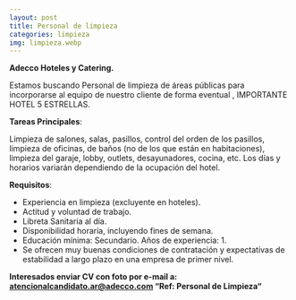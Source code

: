```yaml
---
layout: post
title: Personal de limpieza
categories: limpieza
img: limpieza.webp
---
```


**Adecco Hoteles y Catering.**

Estamos buscando Personal de limpieza de áreas públicas para incorporarse al equipo de nuestro cliente de forma eventual , IMPORTANTE HOTEL 5 ESTRELLAS.

**Tareas Principales**:

Limpieza de salones, salas, pasillos, control del orden de los pasillos, limpieza de oficinas, de baños (no de los que están en habitaciones), limpieza del garaje, lobby, outlets, desayunadores, cocina, etc. Los días y horarios variarán dependiendo de la ocupación del hotel.


**Requisitos**:

- Experiencia en limpieza (excluyente en hoteles).
- Actitud y voluntad de trabajo.
- Libreta Sanitaria al día.
- Disponibilidad horaria, incluyendo fines de semana. 
- Educación mínima: Secundario. Años de experiencia: 1.
- Se ofrecen muy buenas condiciones de contratación y expectativas de estabilidad a largo plazo en una empresa de primer nivel.
 

**Interesados enviar CV con foto por e-mail a: atencionalcandidato.ar@adecco.com
“Ref: Personal de Limpieza“**
